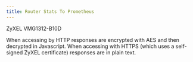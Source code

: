 ```yaml
---
title: Router Stats To Prometheus
---
```

ZyXEL VMG1312-B10D

When accessing by HTTP responses are encrypted with AES and then decrypted in Javascript. When accessing with
HTTPS (which uses a self-signed ZyXEL certificate) responses are in plain text.
